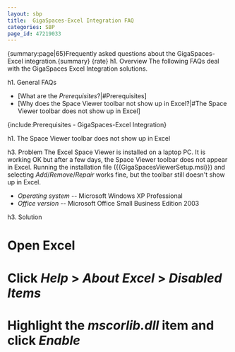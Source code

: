 ```yaml
---
layout: sbp
title:  GigaSpaces-Excel Integration FAQ
categories: SBP
page_id: 47219033
---
```


{summary:page|65}Frequently asked questions about the GigaSpaces-Excel integration.{summary}
{rate}
h1. Overview
The following FAQs deal with the GigaSpaces Excel Integration solutions.

h1. General FAQs

* [What are the *Prerequisites*?|#Prerequisites]
* [Why does the Space Viewer toolbar not show up in Excel?|#The Space Viewer toolbar does not show up in Excel]

{include:Prerequisites - GigaSpaces-Excel Integration}

h1. The Space Viewer toolbar does not show up in Excel

h3. Problem
The Excel Space Viewer is installed on a laptop PC. It is working OK but after a few days, the Space Viewer toolbar does not appear in Excel.
Running the installation file ({{GigaSpacesViewerSetup.msi}}) and selecting *Add*/*Remove*/*Repair* works fine, but the toolbar still doesn't show up in Excel.
* *Operating system* -- Microsoft Windows XP Professional
* *Office version* -- Microsoft Office Small Business Edition 2003

h3. Solution

# Open Excel
# Click *Help* > *About Excel* > *Disabled Items*
# Highlight the *mscorlib.dll* item and click *Enable*
